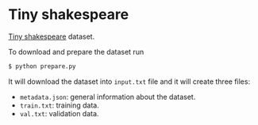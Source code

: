 # Tiny shakespeare
[Tiny shakespeare](https://raw.githubusercontent.com/karpathy/char-rnn/master/data/tinyshakespeare/input.txt) dataset.

To download and prepare the dataset run
```bash
$ python prepare.py
```

It will download the dataset into `input.txt` file and it will create three files:  
 - `metadata.json`: general information about the dataset.
 - `train.txt`: training data.
 - `val.txt`: validation data.